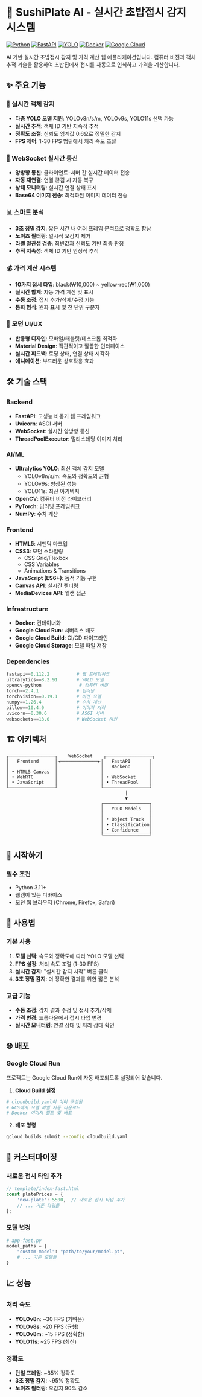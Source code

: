 # 🍣 SushiPlate AI - 실시간 초밥접시 감지 시스템

[![Python](https://img.shields.io/badge/Python-3.11-blue.svg)](https://python.org)
[![FastAPI](https://img.shields.io/badge/FastAPI-0.112.2-green.svg)](https://fastapi.tiangolo.com)
[![YOLO](https://img.shields.io/badge/YOLO-v8%2Fv9%2Fv11-orange.svg)](https://ultralytics.com)
[![Docker](https://img.shields.io/badge/Docker-Ready-blue.svg)](https://docker.com)
[![Google Cloud](https://img.shields.io/badge/Google%20Cloud-Run-4285F4.svg)](https://cloud.google.com)

AI 기반 실시간 초밥접시 감지 및 가격 계산 웹 애플리케이션입니다. 컴퓨터 비전과 객체 추적 기술을 활용하여 초밥집에서 접시를 자동으로 인식하고 가격을 계산합니다.

## ✨ 주요 기능

### 🎯 실시간 객체 감지
- **다중 YOLO 모델 지원**: YOLOv8n/s/m, YOLOv9s, YOLO11s 선택 가능
- **실시간 추적**: 객체 ID 기반 지속적 추적
- **정확도 조절**: 신뢰도 임계값 0.6으로 정밀한 감지
- **FPS 제어**: 1-30 FPS 범위에서 처리 속도 조절

### 🔄 WebSocket 실시간 통신
- **양방향 통신**: 클라이언트-서버 간 실시간 데이터 전송
- **자동 재연결**: 연결 끊김 시 자동 복구
- **상태 모니터링**: 실시간 연결 상태 표시
- **Base64 이미지 전송**: 최적화된 이미지 데이터 전송

### 📊 스마트 분석
- **3초 정밀 감지**: 짧은 시간 내 여러 프레임 분석으로 정확도 향상
- **노이즈 필터링**: 일시적 오감지 제거
- **라벨 일관성 검증**: 최빈값과 신뢰도 기반 최종 판정
- **추적 지속성**: 객체 ID 기반 안정적 추적

### 💰 가격 계산 시스템
- **10가지 접시 타입**: black(₩10,000) ~ yellow-rec(₩1,000)
- **실시간 합계**: 자동 가격 계산 및 표시
- **수동 조정**: 접시 추가/삭제/수정 기능
- **통화 형식**: 원화 표시 및 천 단위 구분자

### 🎨 모던 UI/UX
- **반응형 디자인**: 모바일/태블릿/데스크톱 최적화
- **Material Design**: 직관적이고 깔끔한 인터페이스
- **실시간 피드백**: 로딩 상태, 연결 상태 시각화
- **애니메이션**: 부드러운 상호작용 효과

## 🛠 기술 스택

### Backend
- **FastAPI**: 고성능 비동기 웹 프레임워크
- **Uvicorn**: ASGI 서버
- **WebSocket**: 실시간 양방향 통신
- **ThreadPoolExecutor**: 멀티스레딩 이미지 처리

### AI/ML
- **Ultralytics YOLO**: 최신 객체 감지 모델
  - YOLOv8n/s/m: 속도와 정확도의 균형
  - YOLOv9s: 향상된 성능
  - YOLO11s: 최신 아키텍처
- **OpenCV**: 컴퓨터 비전 라이브러리
- **PyTorch**: 딥러닝 프레임워크
- **NumPy**: 수치 계산

### Frontend
- **HTML5**: 시맨틱 마크업
- **CSS3**: 모던 스타일링
  - CSS Grid/Flexbox
  - CSS Variables
  - Animations & Transitions
- **JavaScript (ES6+)**: 동적 기능 구현
- **Canvas API**: 실시간 렌더링
- **MediaDevices API**: 웹캠 접근

### Infrastructure
- **Docker**: 컨테이너화
- **Google Cloud Run**: 서버리스 배포
- **Google Cloud Build**: CI/CD 파이프라인
- **Google Cloud Storage**: 모델 파일 저장

### Dependencies
```python
fastapi==0.112.2          # 웹 프레임워크
ultralytics==8.2.91       # YOLO 모델
opencv-python              # 컴퓨터 비전
torch==2.4.1              # 딥러닝
torchvision==0.19.1       # 비전 모델
numpy==1.26.4             # 수치 계산
pillow==10.4.0            # 이미지 처리
uvicorn==0.30.6           # ASGI 서버
websockets==13.0          # WebSocket 지원
```

## 🏗 아키텍처

```
┌─────────────────┐    WebSocket    ┌─────────────────┐
│   Frontend      │◄──────────────►│   FastAPI       │
│                 │                │   Backend       │
│ • HTML5 Canvas  │                │                 │
│ • WebRTC        │                │ • WebSocket     │
│ • JavaScript    │                │ • ThreadPool    │
└─────────────────┘                └─────────────────┘
                                            │
                                            ▼
                                   ┌─────────────────┐
                                   │   YOLO Models   │
                                   │                 │
                                   │ • Object Track  │
                                   │ • Classification│
                                   │ • Confidence    │
                                   └─────────────────┘
```

## 🚀 시작하기

### 필수 조건
- Python 3.11+
- 웹캠이 있는 디바이스
- 모던 웹 브라우저 (Chrome, Firefox, Safari)


## 📱 사용법

### 기본 사용
1. **모델 선택**: 속도와 정확도에 따라 YOLO 모델 선택
2. **FPS 설정**: 처리 속도 조절 (1-30 FPS)
3. **실시간 감지**: "실시간 감지 시작" 버튼 클릭
4. **3초 정밀 감지**: 더 정확한 결과를 위한 짧은 분석

### 고급 기능
- **수동 조정**: 감지 결과 수정 및 접시 추가/삭제
- **가격 변경**: 드롭다운에서 접시 타입 변경
- **실시간 모니터링**: 연결 상태 및 처리 상태 확인

## 🌐 배포

### Google Cloud Run
프로젝트는 Google Cloud Run에 자동 배포되도록 설정되어 있습니다.

1. **Cloud Build 설정**
```yaml
# cloudbuild.yaml이 이미 구성됨
# GCS에서 모델 파일 자동 다운로드
# Docker 이미지 빌드 및 배포
```

2. **배포 명령**
```bash
gcloud builds submit --config cloudbuild.yaml
```

## 🔧 커스터마이징

### 새로운 접시 타입 추가
```javascript
// template/index-fast.html
const platePrices = {
    'new-plate': 5500,  // 새로운 접시 타입 추가
    // ... 기존 타입들
};
```

### 모델 변경
```python
# app-fast.py
model_paths = {
    "custom-model": "path/to/your/model.pt",
    # ... 기존 모델들
}
```

## 📈 성능

### 처리 속도
- **YOLOv8n**: ~30 FPS (가벼움)
- **YOLOv8s**: ~20 FPS (균형)
- **YOLOv8m**: ~15 FPS (정확함)
- **YOLO11s**: ~25 FPS (최신)

### 정확도
- **단일 프레임**: ~85% 정확도
- **3초 정밀 감지**: ~95% 정확도
- **노이즈 필터링**: 오감지 90% 감소


